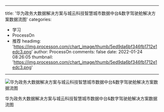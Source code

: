 
---
title: '华为政务大数据解决方案与城云科技智慧城市数据中台&数字驾驶舱解决方案数据流图'
categories: 
 - 学习
 - ProcessOn
 - 推荐
headimg: 'https://img.processon.com/chart_image/thumb/5ed9da6bf346fb1712e1edc3.png'
author: ProcessOn
comments: false
date: 2022-01-24 08:26:05
thumbnail: 'https://img.processon.com/chart_image/thumb/5ed9da6bf346fb1712e1edc3.png'
---

<div>   
<img class="thumb" alt="华为政务大数据解决方案与城云科技智慧城市数据中台&数字驾驶舱解决方案数据流图" src="https://img.processon.com/chart_image/thumb/5ed9da6bf346fb1712e1edc3.png" referrerpolicy="no-referrer">
<p>华为政务大数据解决方案与城云科技智慧城市数据中台&数字驾驶舱解决方案数据流图</p>  
</div>
            